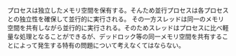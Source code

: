 プロセスは独立したメモリ空間を保有する。そんため並行プロセスは各プロセスとの独立性を確保して並行的に実行される。
その一方スレッドは同一のメモリ空間を共有しながら並行的に実行される。そのためスレッドはプロセスに比べ軽量な処理となることができるが、デッドロック等の同一メモリ空間を共有することによって発生する特有の問題について考えなくてはならない。